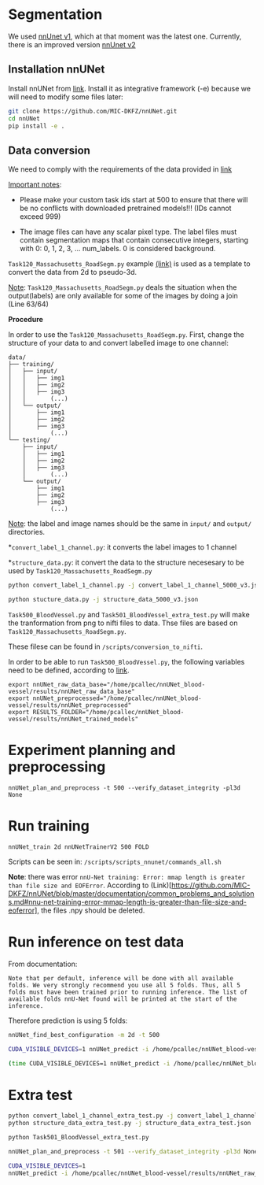 # Segmentation

We used  [nnUnet v1](https://github.com/MIC-DKFZ/nnUNet/tree/nnunetv1), which at that moment was the latest one. Currently, there is an improved version [nnUnet v2](https://github.com/MIC-DKFZ/nnUNet/tree/master) 
## Installation nnUNet

Install nnUNet from [link](https://github.com/MIC-DKFZ/nnUNet). Install it as integrative framework (-e) because we will need to modify some files later:

```bash
git clone https://github.com/MIC-DKFZ/nnUNet.git
cd nnUNet
pip install -e .
```
## Data conversion

We need to comply with the requirements of the data provided in [link](https://github.com/MIC-DKFZ/nnUNet/blob/master/documentation/dataset_conversion.md)

<ins>Important notes</ins>:
* Please make your custom task ids start at 500 to ensure that there will be no conflicts with downloaded pretrained models!!! (IDs cannot exceed 999)

* The image files can have any scalar pixel type. The label files must contain segmentation maps that contain consecutive integers, starting with 0: 0, 1, 2, 3, ... num_labels. 0 is considered background.

`Task120_Massachusetts_RoadSegm.py` example [(link)](https://github.com/MIC-DKFZ/nnUNet/blob/master/nnunet/dataset_conversion/Task120_Massachusetts_RoadSegm.py) is used as a template to convert the data from 2d to pseudo-3d.

<ins>Note</ins>: `Task120_Massachusetts_RoadSegm.py` deals the situation when the output(labels) are only available for some of the images by doing a join (Line 63/64)

**Procedure**

In order to use the `Task120_Massachusetts_RoadSegm.py`. First, change the structure of your data to and convert labelled image to one channel:

```
data/
├── training/
│   ├── input/
│   │   ├── img1
│   │   ├── img2
│   │   ├── img3
│   │       (...)
│   └── output/
│       ├── img1
│       ├── img2
│       ├── img3
│           (...)
└── testing/
    ├── input/
    │   ├── img1
    │   ├── img2
    │   ├── img3
    │       (...)
    └── output/
        ├── img1
        ├── img2
        ├── img3
            (...)
```

<ins>Note</ins>: the label and image names should be the same in `input/` and `output/` directories.

*`convert_label_1_channel.py`: it converts the label images to 1 channel

*`structure_data.py`: it convert the data to the structure necesesary to be used by `Task120_Massachusetts_RoadSegm.py`

```bash
python convert_label_1_channel.py -j convert_label_1_channel_5000_v3.json

python stucture_data.py -j structure_data_5000_v3.json
```


`Task500_BloodVessel.py` and `Task501_BloodVessel_extra_test.py` will make the tranformation from png to nifti files to data. Thse files are based on `Task120_Massachusetts_RoadSegm.py`.

These filese can be found in `/scripts/conversion_to_nifti`. 

In order to be able to run `Task500_BloodVessel.py`, the following variables need to be defined, according to [link](https://github.com/MIC-DKFZ/nnUNet/blob/master/documentation/setting_up_paths.md).

```
export nnUNet_raw_data_base="/home/pcallec/nnUNet_blood-vessel/results/nnUNet_raw_data_base"
export nnUNet_preprocessed="/home/pcallec/nnUNet_blood-vessel/results/nnUNet_preprocessed"
export RESULTS_FOLDER="/home/pcallec/nnUNet_blood-vessel/results/nnUNet_trained_models"
```

# Experiment planning and preprocessing

`
nnUNet_plan_and_preprocess -t 500 --verify_dataset_integrity -pl3d None
`

# Run training

`
nnUNet_train 2d nnUNetTrainerV2 500 FOLD
`

Scripts can be seen in: `/scripts/scripts_nnunet/commands_all.sh`

**Note**: there was error `nnU-Net training: Error: mmap length is greater than file size and EOFError`. According to (Link)[https://github.com/MIC-DKFZ/nnUNet/blob/master/documentation/common_problems_and_solutions.md#nnu-net-training-error-mmap-length-is-greater-than-file-size-and-eoferror], the files .npy should be deleted.

# Run inference on test data
From documentation:
```
Note that per default, inference will be done with all available folds. We very strongly recommend you use all 5 folds. Thus, all 5 folds must have been trained prior to running inference. The list of available folds nnU-Net found will be printed at the start of the inference.
```

Therefore prediction is using 5 folds:

```bash
nnUNet_find_best_configuration -m 2d -t 500

CUDA_VISIBLE_DEVICES=1 nnUNet_predict -i /home/pcallec/nnUNet_blood-vessel/results/nnUNet_raw_data_base/nnUNet_raw_data/Task500_BloodVessel/imagesTs -o /home/pcallec/nnUNet_blood-vessel/results/test_pred/v3 -t 500 -m 2d 2>&1 | tee output_pred_v3.txt

(time CUDA_VISIBLE_DEVICES=1 nnUNet_predict -i /home/pcallec/nnUNet_blood-vessel/results/nnUNet_raw_data_base/nnUNet_raw_data/Task500_BloodVessel/imagesTs -o /home/pcallec/nnUNet_blood-vessel/results/test_pred/v3_rep -t 500 -m 2d ) 2>&1 | tee output_pred_v3_rep.txt

```
# Extra test

```bash
python convert_label_1_channel_extra_test.py -j convert_label_1_channel_extra_test.json
python structure_data_extra_test.py -j structure_data_extra_test.json

python Task501_BloodVessel_extra_test.py

nnUNet_plan_and_preprocess -t 501 --verify_dataset_integrity -pl3d None

CUDA_VISIBLE_DEVICES=1 
nnUNet_predict -i /home/pcallec/nnUNet_blood-vessel/results/nnUNet_raw_data_base/nnUNet_raw_data/Task501_BloodVessel/imagesTr/ -o /home/pcallec/nnUNet_blood-vessel/results/extra_test_pred/ -t 501 -m 2d 2>&1 | tee output_pred_extra_test.txt
```